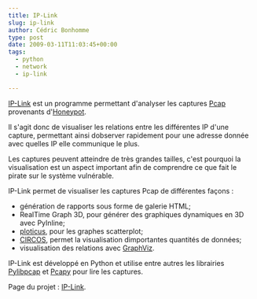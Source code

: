 ```yaml
---
title: IP-Link
slug: ip-link
author: Cédric Bonhomme
type: post
date: 2009-03-11T11:03:45+00:00
tags:
  - python
  - network
  - ip-link

---
```

[IP-Link][1] est un programme permettant d'analyser les captures [Pcap][2]
provenants d'[Honeypot][3].

Il s'agit donc de visualiser les relations entre les différentes IP d'une capture,
permettant ainsi dobserver rapidement pour une adresse donnée avec quelles IP elle
communique le plus.

Les captures peuvent atteindre de très grandes tailles, c'est pourquoi la visualisation
est un aspect important afin de comprendre ce que fait le pirate sur le système
vulnérable.

IP-Link permet de visualiser les captures Pcap de différentes façons :

- génération de rapports sous forme de galerie HTML;
- RealTime Graph 3D, pour générer des graphiques dynamiques en 3D avec PyInline;
- [ploticus](https://en.wikipedia.org/wiki/Ploticus), pour les graphes scatterplot;
- [CIRCOS](https://circos.ca/), permet la visualisation dimportantes quantités de données;
- visualisation des relations avec [GraphViz](https://www.graphviz.org).

IP-Link est développé en Python et utilise entre autres les librairies [Pylibpcap][4] et
[Pcapy][5] pour lire les captures.

Page du projet : [IP-Link][1].

 [1]: https://git.sr.ht/~cedric/ip-link
 [2]: http://fr.wikipedia.org/wiki/Pcap
 [3]: http://fr.wikipedia.org/wiki/Pot_de_miel
 [4]: http://sourceforge.net/projects/pylibpcap/
 [5]: http://oss.coresecurity.com/projects/pcapy.html
